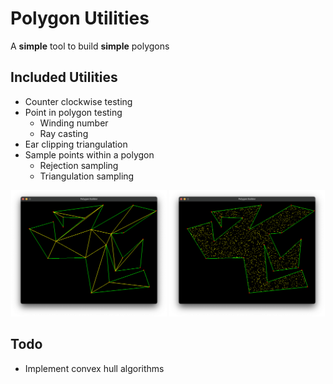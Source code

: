 # Polygon Utilities

A **simple** tool to build **simple** polygons

## Included Utilities
- Counter clockwise testing
- Point in polygon testing
  - Winding number
  - Ray casting
- Ear clipping triangulation
- Sample points within a polygon
  - Rejection sampling
  - Triangulation sampling

<div align="center">
<img src="media/triangulation.png" width="49.5%"/> <img src="media/random-points.png" width="49.5%"/> 
</div>

## Todo
- Implement convex hull algorithms
